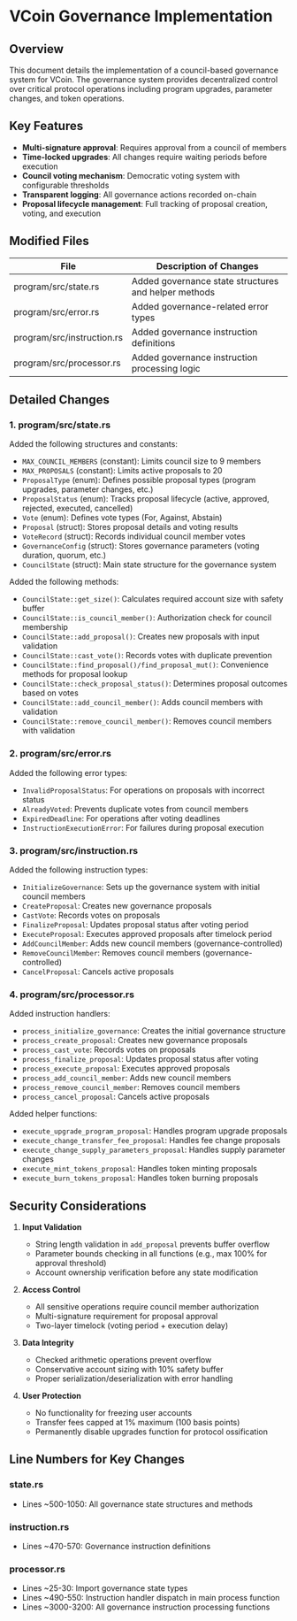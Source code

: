 # VCoin Governance Implementation

## Overview

This document details the implementation of a council-based governance system for VCoin. The governance system provides decentralized control over critical protocol operations including program upgrades, parameter changes, and token operations.

## Key Features

- **Multi-signature approval**: Requires approval from a council of members
- **Time-locked upgrades**: All changes require waiting periods before execution
- **Council voting mechanism**: Democratic voting system with configurable thresholds
- **Transparent logging**: All governance actions recorded on-chain
- **Proposal lifecycle management**: Full tracking of proposal creation, voting, and execution

## Modified Files

| File                    | Description of Changes                                      |
|-------------------------|-------------------------------------------------------------|
| program/src/state.rs    | Added governance state structures and helper methods        |
| program/src/error.rs    | Added governance-related error types                        |
| program/src/instruction.rs | Added governance instruction definitions                 |
| program/src/processor.rs | Added governance instruction processing logic              |

## Detailed Changes

### 1. program/src/state.rs

Added the following structures and constants:

- `MAX_COUNCIL_MEMBERS` (constant): Limits council size to 9 members
- `MAX_PROPOSALS` (constant): Limits active proposals to 20
- `ProposalType` (enum): Defines possible proposal types (program upgrades, parameter changes, etc.)
- `ProposalStatus` (enum): Tracks proposal lifecycle (active, approved, rejected, executed, cancelled)
- `Vote` (enum): Defines vote types (For, Against, Abstain)
- `Proposal` (struct): Stores proposal details and voting results
- `VoteRecord` (struct): Records individual council member votes
- `GovernanceConfig` (struct): Stores governance parameters (voting duration, quorum, etc.)
- `CouncilState` (struct): Main state structure for the governance system

Added the following methods:

- `CouncilState::get_size()`: Calculates required account size with safety buffer
- `CouncilState::is_council_member()`: Authorization check for council membership
- `CouncilState::add_proposal()`: Creates new proposals with input validation
- `CouncilState::cast_vote()`: Records votes with duplicate prevention
- `CouncilState::find_proposal()/find_proposal_mut()`: Convenience methods for proposal lookup
- `CouncilState::check_proposal_status()`: Determines proposal outcomes based on votes
- `CouncilState::add_council_member()`: Adds council members with validation
- `CouncilState::remove_council_member()`: Removes council members with validation

### 2. program/src/error.rs

Added the following error types:

- `InvalidProposalStatus`: For operations on proposals with incorrect status
- `AlreadyVoted`: Prevents duplicate votes from council members
- `ExpiredDeadline`: For operations after voting deadlines
- `InstructionExecutionError`: For failures during proposal execution

### 3. program/src/instruction.rs

Added the following instruction types:

- `InitializeGovernance`: Sets up the governance system with initial council members
- `CreateProposal`: Creates new governance proposals
- `CastVote`: Records votes on proposals
- `FinalizeProposal`: Updates proposal status after voting period
- `ExecuteProposal`: Executes approved proposals after timelock period
- `AddCouncilMember`: Adds new council members (governance-controlled)
- `RemoveCouncilMember`: Removes council members (governance-controlled)
- `CancelProposal`: Cancels active proposals

### 4. program/src/processor.rs

Added instruction handlers:

- `process_initialize_governance`: Creates the initial governance structure
- `process_create_proposal`: Creates new governance proposals
- `process_cast_vote`: Records votes on proposals
- `process_finalize_proposal`: Updates proposal status after voting
- `process_execute_proposal`: Executes approved proposals
- `process_add_council_member`: Adds new council members
- `process_remove_council_member`: Removes council members
- `process_cancel_proposal`: Cancels active proposals

Added helper functions:

- `execute_upgrade_program_proposal`: Handles program upgrade proposals
- `execute_change_transfer_fee_proposal`: Handles fee change proposals
- `execute_change_supply_parameters_proposal`: Handles supply parameter changes
- `execute_mint_tokens_proposal`: Handles token minting proposals
- `execute_burn_tokens_proposal`: Handles token burning proposals

## Security Considerations

1. **Input Validation**
   - String length validation in `add_proposal` prevents buffer overflow
   - Parameter bounds checking in all functions (e.g., max 100% for approval threshold)
   - Account ownership verification before any state modification

2. **Access Control**
   - All sensitive operations require council member authorization
   - Multi-signature requirement for proposal approval
   - Two-layer timelock (voting period + execution delay)

3. **Data Integrity**
   - Checked arithmetic operations prevent overflow
   - Conservative account sizing with 10% safety buffer
   - Proper serialization/deserialization with error handling

4. **User Protection**
   - No functionality for freezing user accounts
   - Transfer fees capped at 1% maximum (100 basis points)
   - Permanently disable upgrades function for protocol ossification

## Line Numbers for Key Changes

### state.rs
- Lines ~500-1050: All governance state structures and methods

### instruction.rs
- Lines ~470-570: Governance instruction definitions

### processor.rs
- Lines ~25-30: Import governance state types
- Lines ~490-550: Instruction handler dispatch in main process function
- Lines ~3000-3200: All governance instruction processing functions


